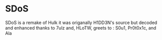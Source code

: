 # SDoS
SDoS is a remake of Hulk it was origanally H1DD3N's source but decoded and enhanced thanks to 7ulz and, HLoTW, greets to : S0u1, Pr0t0x1c, and Ala
